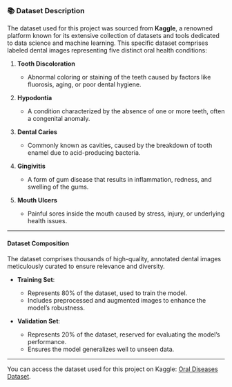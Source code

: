 ### 📚 Dataset Description  

The dataset used for this project was sourced from **Kaggle**, a renowned platform known for its extensive collection of datasets and tools dedicated to data science and machine learning. This specific dataset comprises labeled dental images representing five distinct oral health conditions:  

1. **Tooth Discoloration**  
   - Abnormal coloring or staining of the teeth caused by factors like fluorosis, aging, or poor dental hygiene.  

2. **Hypodontia**  
   - A condition characterized by the absence of one or more teeth, often a congenital anomaly.  

3. **Dental Caries**  
   - Commonly known as cavities, caused by the breakdown of tooth enamel due to acid-producing bacteria.  

4. **Gingivitis**  
   - A form of gum disease that results in inflammation, redness, and swelling of the gums.  

5. **Mouth Ulcers**  
   - Painful sores inside the mouth caused by stress, injury, or underlying health issues.  

---

#### **Dataset Composition**  
The dataset comprises thousands of high-quality, annotated dental images meticulously curated to ensure relevance and diversity.  

- **Training Set**:  
   - Represents 80% of the dataset, used to train the model.  
   - Includes preprocessed and augmented images to enhance the model’s robustness.  

- **Validation Set**:  
   - Represents 20% of the dataset, reserved for evaluating the model’s performance.  
   - Ensures the model generalizes well to unseen data.  

---

You can access the dataset used for this project on Kaggle: [Oral Diseases Dataset](https://www.kaggle.com/datasets/salmansajid05/oral-diseases).


